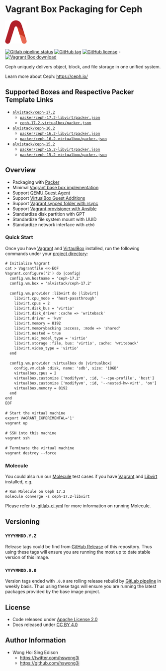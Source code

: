 # Vagrant Box Packaging for Ceph

<a href="https://alvistack.com" title="AlviStack" target="_blank"><img src="/alvistack.svg" height="75" alt="AlviStack"></a>

[![Gitlab pipeline
status](https://img.shields.io/gitlab/pipeline/alvistack/vagrant-ceph/master)](https://gitlab.com/alvistack/vagrant-ceph/-/pipelines)
[![GitHub
tag](https://img.shields.io/github/tag/alvistack/vagrant-ceph.svg)](https://github.com/alvistack/vagrant-ceph/tags)
[![GitHub
license](https://img.shields.io/github/license/alvistack/vagrant-ceph.svg)](https://github.com/alvistack/vagrant-ceph/blob/master/LICENSE)
-[![Vagrant Box
download](https://img.shields.io/badge/dynamic/json?label=alvistack%2Fceph-17.2&query=%24.boxes%5B%3A1%5D.downloads&url=https%3A%2F%2Fapp.vagrantup.com%2Fapi%2Fv1%2Fsearch%3Fq%3Dalvistack%2Fceph-17.2)](https://app.vagrantup.com/alvistack/boxes/ceph-17.2)

Ceph uniquely delivers object, block, and file storage in one unified
system.

Learn more about Ceph: <https://ceph.io/>

## Supported Boxes and Respective Packer Template Links

-   [`alvistack/ceph-17.2`](https://app.vagrantup.com/alvistack/boxes/ceph-17.2)
    -   [`packer/ceph-17.2-libvirt/packer.json`](https://github.com/alvistack/vagrant-ceph/blob/master/packer/ceph-17.2-libvirt/packer.json)
    -   [`ceph-17.2-virtualbox/packer.json`](https://github.com/alvistack/vagrant-ceph/blob/master/packer/ceph-17.2-virtualbox/packer.json)
-   [`alvistack/ceph-16.2`](https://app.vagrantup.com/alvistack/boxes/ceph-16.2)
    -   [`packer/ceph-16.2-libvirt/packer.json`](https://github.com/alvistack/vagrant-ceph/blob/master/packer/ceph-16.2-libvirt/packer.json)
    -   [`packer/ceph-16.2-virtualbox/packer.json`](https://github.com/alvistack/vagrant-ceph/blob/master/packer/ceph-16.2-virtualbox/packer.json)
-   [`alvistack/ceph-15.2`](https://app.vagrantup.com/alvistack/boxes/ceph-15.2)
    -   [`packer/ceph-15.2-libvirt/packer.json`](https://github.com/alvistack/vagrant-ceph/blob/master/packer/ceph-15.2-libvirt/packer.json)
    -   [`packer/ceph-15.2-virtualbox/packer.json`](https://github.com/alvistack/vagrant-ceph/blob/master/packer/ceph-15.2-virtualbox/packer.json)

## Overview

-   Packaging with [Packer](https://www.packer.io/)
-   Minimal [Vagrant base box
    implementation](https://www.vagrantup.com/docs/boxes/base)
-   Support [QEMU Guest
    Agent](https://wiki.qemu.org/Features/GuestAgent)
-   Support [VirtualBox Guest
    Additions](https://www.virtualbox.org/manual/ch04.html)
-   Support [Vagrant synced folder with
    rsync](https://www.vagrantup.com/docs/synced-folders/rsync)
-   Support [Vagrant provisioner with
    Ansible](https://www.vagrantup.com/docs/provisioning/ansible)
-   Standardize disk partition with GPT
-   Standardize file system mount with UUID
-   Standardize network interface with `eth0`

### Quick Start

Once you have [Vagrant](https://www.vagrantup.com/docs/installation) and
[VirtaulBox](https://www.virtualbox.org/) installed, run the following
commands under your [project
directory](https://learn.hashicorp.com/tutorials/vagrant/getting-started-project-setup?in=vagrant/getting-started):

    # Initialize Vagrant
    cat > Vagrantfile <<-EOF
    Vagrant.configure('2') do |config|
      config.vm.hostname = 'ceph-17.2'
      config.vm.box = 'alvistack/ceph-17.2'

      config.vm.provider :libvirt do |libvirt|
        libvirt.cpu_mode = 'host-passthrough'
        libvirt.cpus = 2
        libvirt.disk_bus = 'virtio'
        libvirt.disk_driver :cache => 'writeback'
        libvirt.driver = 'kvm'
        libvirt.memory = 8192
        libvirt.memorybacking :access, :mode => 'shared'
        libvirt.nested = true
        libvirt.nic_model_type = 'virtio'
        libvirt.storage :file, bus: 'virtio', cache: 'writeback'
        libvirt.video_type = 'virtio'
      end

      config.vm.provider :virtualbox do |virtualbox|
        config.vm.disk :disk, name: 'sdb', size: '10GB'
        virtualbox.cpus = 2
        virtualbox.customize ['modifyvm', :id, '--cpu-profile', 'host']
        virtualbox.customize ['modifyvm', :id, '--nested-hw-virt', 'on']
        virtualbox.memory = 8192
      end
    end
    EOF

    # Start the virtual machine
    export VAGRANT_EXPERIMENTAL='1'
    vagrant up

    # SSH into this machine
    vagrant ssh

    # Terminate the virtual machine
    vagrant destroy --force

### Molecule

You could also run our
[Molecule](https://molecule.readthedocs.io/en/stable/) test cases if you
have [Vagrant](https://www.vagrantup.com/) and
[Libvirt](https://libvirt.org/) installed, e.g.

    # Run Molecule on Ceph 17.2
    molecule converge -s ceph-17.2-libvirt

Please refer to [.gitlab-ci.yml](.gitlab-ci.yml) for more information on
running Molecule.

## Versioning

### `YYYYMMDD.Y.Z`

Release tags could be find from [GitHub
Release](https://github.com/alvistack/vagrant-ceph/tags) of this
repository. Thus using these tags will ensure you are running the most
up to date stable version of this image.

### `YYYYMMDD.0.0`

Version tags ended with `.0.0` are rolling release rebuild by [GitLab
pipeline](https://gitlab.com/alvistack/vagrant-ceph/-/pipelines) in
weekly basis. Thus using these tags will ensure you are running the
latest packages provided by the base image project.

## License

-   Code released under [Apache License 2.0](LICENSE)
-   Docs released under [CC BY
    4.0](http://creativecommons.org/licenses/by/4.0/)

## Author Information

-   Wong Hoi Sing Edison
    -   <https://twitter.com/hswong3i>
    -   <https://github.com/hswong3i>
